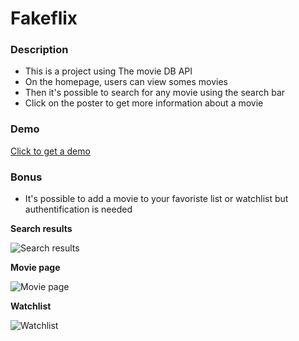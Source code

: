 # Fakeflix

### Description

* This is a project using The movie DB API
* On the homepage, users can view somes movies
* Then it's possible to search for any movie using the search bar
* Click on the poster to get more information about a movie 

### Demo 
 <a href="http://fakeflix.delmerie.fr/home" target="_blank">Click to get a demo</a>

### Bonus
* It's possible to add a movie to your favoriste list or watchlist but authentification is needed


**Search results**

![Search results](https://github.com/jdelmerie/fakeflix/tree/main/src/assets/img/search.png)

**Movie page**

![Movie page](https://github.com/jdelmerie/fakeflix/tree/main/src/assets/img/moviePage.png?raw=true)

**Watchlist**

![Watchlist](https://github.com/jdelmerie/fakeflix/tree/main/src/assets/img/watchlist.png?raw=true)

